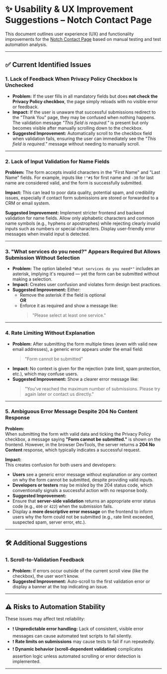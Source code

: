 # ✨ Usability & UX Improvement Suggestions – Notch Contact Page

This document outlines user experience (UX) and functionality improvements for the [Notch Contact Page](https://wearenotch.com/contact/) based on manual testing and test automation analysis.

---

## ✅ Current Identified Issues

### 1. Lack of Feedback When Privacy Policy Checkbox Is Unchecked

- **Problem:** If the user fills in all mandatory fields but does **not check the Privacy Policy checkbox**, the page simply reloads with no visible error or feedback.
- **Impact:** If the user is unaware that successful submissions redirect to the "Thank You" page, they may be confused when nothing happens. The validation message *"This field is required."* is present but only becomes visible after manually scrolling down to the checkbox.
- **Suggested Improvement:** Automatically scroll to the checkbox field when validation fails, ensuring the user can immediately see the *"This field is required."* message without needing to manually scroll.

---

### 2. Lack of Input Validation for Name Fields

**Problem:** The form accepts invalid characters in the "First Name" and "Last Name" fields. For example, inputs like `!"#$` for first name and `-30` for last name are considered valid, and the form is successfully submitted.

**Impact:** This can lead to poor data quality, potential spam, and credibility issues, especially if contact form submissions are stored or forwarded to a CRM or email system.

**Suggested Improvement:** Implement stricter frontend and backend validation for name fields. Allow only alphabetic characters and common name symbols (e.g., hyphens or apostrophes) while rejecting clearly invalid inputs such as numbers or special characters. Display user-friendly error messages when invalid input is detected.

---

### 3. "What services do you need?" Appears Required But Allows Submission Without Selection

- **Problem:** The option labeled `"What services do you need*"` includes an asterisk, implying it's required — yet the form can be submitted without making a selection.
- **Impact:** Creates user confusion and violates form design best practices.
- **Suggested Improvement:** Either:
  - Remove the asterisk if the field is optional  
  **OR**
  - Enforce it as required and show a message like:  
    > "Please select at least one service."

---

### 4. Rate Limiting Without Explanation

- **Problem:** After submitting the form multiple times (even with valid new email addresses), a generic error appears under the email field:  
  > "Form cannot be submitted"
- **Impact:** No context is given for the rejection (rate limit, spam protection, etc.), which may confuse users.
- **Suggested Improvement:** Show a clearer error message like:  
  > "You've reached the maximum number of submissions. Please try again later or contact us directly."

---

### 5. Ambiguous Error Message Despite 204 No Content Response

**Problem:**  
When submitting the form with valid data and ticking the Privacy Policy checkbox, a message saying **"Form cannot be submitted."** is shown on the frontend. However, in the browser DevTools, the server returns a **204 No Content** response, which typically indicates a successful request.

**Impact:**  
This creates confusion for both users and developers:
- **Users** see a generic error message without explanation or any context on why the form cannot be submitted, despite providing valid inputs.
- **Developers or testers** may be misled by the 204 status code, which conventionally signals a successful action with no response body.
- **Suggested Improvement:**  
- Ensure that **server-side validation** returns an appropriate error status code (e.g., `400` or `422`) when the submission fails.
- Display a **more descriptive error message** on the frontend to inform users why the form could not be submitted (e.g., rate limit exceeded, suspected spam, server error, etc.).

---

## 🛠 Additional Suggestions

### 1. Scroll-to-Validation Feedback

- **Problem:** If errors occur outside of the current scroll view (like the checkbox), the user won’t know.
- **Suggested Improvement:** Auto-scroll to the first validation error or display a banner at the top indicating an issue.


---

## ⚠️ Risks to Automation Stability

These issues may affect test reliability:

- ❗ **Unpredictable error handling:** Lack of consistent, visible error messages can cause automated test scripts to fail silently.
- ❗ **Rate limits on submissions** may cause tests to fail if run repeatedly.
- ❗ **Dynamic behavior (scroll-dependent validation)** complicates assertion logic unless automated scrolling or error detection is implemented.

---